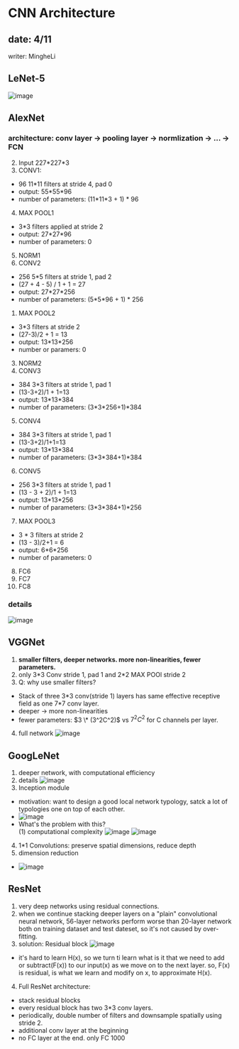 # CNN Architecture

## date: 4/11
writer: MingheLi

## LeNet-5
![image](https://github.com/user-attachments/assets/35526493-2122-40ce-8448-8daa08ea6b28)
## AlexNet
### architecture: conv layer -> pooling layer -> normlization -> ... -> FCN
2. Input 227\*227*3
3. CONV1:
- 96 11*11 filters at stride 4, pad 0
- output: 55*55\*96
- number of parameters: (11*11\*3 + 1) * 96
4. MAX POOL1
- 3*3 filters applied at stride 2
- output: 27*27\*96
- number of parameters: 0
5. NORM1
6. CONV2
- 256 5*5 filters at stride 1, pad 2
- (27 + 4 - 5) / 1 + 1 = 27
- output: 27*27\*256
- number of parameters: (5*5\*96 + 1) * 256
1. MAX POOL2
- 3*3 filters at stride 2
- (27-3)/2 + 1 = 13
- output: 13*13\*256
- number or paramers: 0
3. NORM2
4. CONV3
- 384 3*3 filters at stride 1, pad 1
- (13-3+2)/1 + 1=13
- output: 13*13\*384
- number of parameters: (3*3\*256+1)*384
5. CONV4
- 384 3*3 filters at stride 1, pad 1
- (13-3+2)/1+1=13
- output: 13*13\*384
- number of parameters: (3*3\*384+1)*384
6. CONV5
- 256 3*3 filters at stride 1, pad 1
- (13 - 3 + 2)/1 + 1=13
- output: 13*13\*256
- number of parameters: (3*3\*384+1)*256
7. MAX POOL3
- 3 * 3 filters at stride 2
- (13 - 3)/2+1 = 6
- output: 6*6\*256
- number of parameters: 0
8. FC6
9. FC7
10. FC8
### details
![image](https://github.com/user-attachments/assets/422ec556-94e8-4fda-aaf3-ecc40ff67fb1)
## VGGNet
1. **smaller filters, deeper networks. more non-linearities, fewer parameters.**
2. only 3*3 Conv stride 1, pad 1 and 2\*2 MAX POOl stride 2
3. Q: why use smaller filters?
- Stack of three 3*3 conv(stride 1) layers has same effective receptive field as one 7\*7 conv layer.
- deeper -> more non-linearities
- fewer parameters: $3 \* (3^2C^2)$ vs $7^2C^2$ for C channels per layer.
4. full network
![image](https://github.com/user-attachments/assets/6ddf648b-1640-42f3-b360-8a377ea52a4d)

## GoogLeNet
1. deeper network, with computational efficiency
2. details
![image](https://github.com/user-attachments/assets/3c916c2a-81f8-419a-b61d-ca37cd513fab)
3. Inception module
- motivation: want to design a good local network typology, satck a lot of typologies one on top of each other.
- ![image](https://github.com/user-attachments/assets/0ae6ffc3-2057-409a-a99b-ab81498f45d0)
- What's the problem with this?\
(1) computational complexity
![image](https://github.com/user-attachments/assets/e361f428-3c02-4060-aa19-06acd9c3f557)
![image](https://github.com/user-attachments/assets/369f27a3-854b-4487-9215-0cf3fd0de40c)
4. 1*1 Convolutions: preserve spatial dimensions, reduce depth
5. dimension reduction
- ![image](https://github.com/user-attachments/assets/d101da76-ce33-4a33-ba3e-b06b1f728f4b)
## ResNet
1. very deep networks using residual connections.
2. when we continue stacking deeper layers on a "plain" convolutional neural network, 56-layer networks perform worse than 20-layer network both on training dataset and test dateset, so it's not caused by over-fitting.
3. solution: Residual block
 ![image](https://github.com/user-attachments/assets/be8b094e-2d27-4ed2-9eaf-ecb950351426)
- it's hard to learn H(x), so we turn ti learn what is it that we need to add or subtract(F(x)) to our input(x) as we move on to the next layer. so, F(x) is residual, is what we learn and modify on x, to approximate H(x).
4. Full ResNet architecture:
- stack residual blocks
- every residual block has two 3*3 conv layers.
- periodically, double number of filters and downsample spatially using stride 2.
- additional conv layer at the beginning
- no FC layer at the end. only FC 1000
